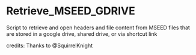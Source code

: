 # Retrieve_MSEED_GDRIVE
Script to retrieve and open headers and file content from MSEED files that are stored in a google drive, shared drive, or via shortcut link


credits: Thanks to @SquirrelKnight
